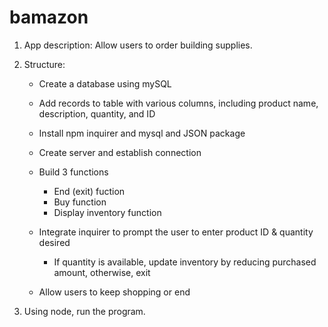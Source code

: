 # bamazon

1) App description:  Allow users to order building supplies.

2) Structure: 
    - Create a database using mySQL 

    - Add records to table with various columns, including product name, description, quantity, and ID

    - Install npm inquirer and mysql and JSON package

    - Create server and establish connection 

    - Build 3 functions 
        - End (exit) fuction 
        - Buy function  
        - Display inventory function 

    - Integrate inquirer to prompt the user to enter product ID & quantity desired 
        - If quantity is available, update inventory by reducing purchased amount, otherwise, exit 
    - Allow users to keep shopping or end 

3) Using node, run the program. 